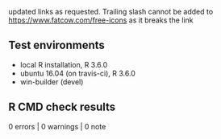 updated links as requested. Trailing slash cannot be added to 
https://www.fatcow.com/free-icons as it breaks the link

## Test environments
* local R installation, R 3.6.0
* ubuntu 16.04 (on travis-ci), R 3.6.0
* win-builder (devel)

## R CMD check results

0 errors | 0 warnings | 0 note
